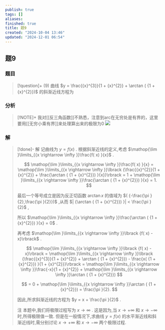 ```yaml
---
publish: true
tags: []
aliases: 
finished: true
title: 题9
created: "2024-10-04 13:46"
updated: "2024-12-01 06:54"
---
```

## 题9
### 题目
> [!question]+
> (9) 曲线 $y = \frac{{x}^{3}}{1 + {x}^{2}} + \arctan ( {1 + {x}^{2}})$ 的斜渐近线方程为
### 分析
> [!NOTE]+
> 我对[[反三角函数]]不熟悉，注意到arc在无穷处是有界的，这里要用[[无穷小乘有界]]来处理算出来的极限为0
> ![](https://img.hwenyi.live/202411291630604.webp)
### 解
> [!done]-
> 解 记曲线为 $y = f( x)$ . 根据斜渐近线的定义,考虑 $\mathop{\lim }\limits_{{x \rightarrow \infty }}\frac{f( x) }{x}$ .
> 
> $$
> \mathop{\lim }\limits_{{x \rightarrow \infty }}\frac{f( x) }{x} = \mathop{\lim }\limits_{{x \rightarrow \infty }}\lbrack {\frac{{x}^{2}}{1 + {x}^{2}} + \frac{\arctan ( {1 + {x}^{2}}) }{x}}\rbrack = 1 + \mathop{\lim }\limits_{{x \rightarrow \infty }}\frac{\arctan ( {1 + {x}^{2}}) }{x} = 1.
> $$
> 
> 最后一个等号成立是因为反正切函数 $\arctan x$ 的值域为 $( {-\frac{\pi }{2},\frac{\pi }{2}})$ ,从而 $| {\arctan ( {1 + {x}^{2}}) }| < \frac{\pi }{2}$ ,
> 
> 所以 $\mathop{\lim }\limits_{{x \rightarrow \infty }}\frac{\arctan ( {1 + {x}^{2}}) }{x} = 0$ .
> 
> 再考虑 $\mathop{\lim }\limits_{{x \rightarrow \infty }}\lbrack {f( x) - x}\rbrack$ .
> 
> $$
> \mathop{\lim }\limits_{{x \rightarrow \infty }}\lbrack {f( x) - x}\rbrack = \mathop{\lim }\limits_{{x \rightarrow \infty }}\lbrack {\frac{{x}^{3}}{1 + {x}^{2}} + \arctan ( {1 + {x}^{2}}) - \frac{x( {1 + {x}^{2}}) }{1 + {x}^{2}}}\rbrack = \mathop{\lim }\limits_{{x \rightarrow \infty }}\frac{-x}{1 + {x}^{2}} + \mathop{\lim }\limits_{{x \rightarrow \infty }}\arctan ( {1 + {x}^{2}})
> $$
> 
> $$
> = 0 + \mathop{\lim }\limits_{{x \rightarrow \infty }}\arctan ( {1 + {x}^{2}}) = \frac{\pi }{2}.
> $$
> 
> 因此,所求斜渐近线的方程为 $y = x + \frac{\pi }{2}$ .
> 
> 注 本题中,我们将极限过程写为 $x \rightarrow \infty$ . 这是因为,当 $x \rightarrow + \infty$ 和 $x \rightarrow - \infty$ 时,所得极限值一致. 但是在一般情况下,求曲线 $y = f( x)$ 的水平渐近线和斜渐近线时,需分别讨论 $x \rightarrow + \infty$ 和 $x \rightarrow - \infty$ 两个极限过程.